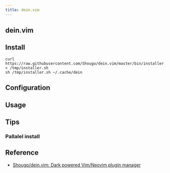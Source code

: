 ```yaml
---
title: dein.vim
---
```


## dein.vim

## Install

```
curl https://raw.githubusercontent.com/Shougo/dein.vim/master/bin/installer.sh > /tmp/installer.sh
sh /tmp/installer.sh ~/.cache/dein
```

## Configuration

## Usage

## Tips

### Pallalel install

## Reference
* [Shougo/dein.vim: Dark powered Vim/Neovim plugin manager](https://github.com/Shougo/dein.vim)
